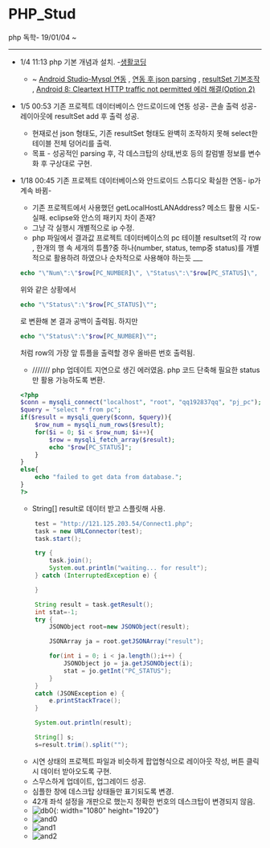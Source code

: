 # PHP_Stud
php 독학- 19/01/04 ~

* * * 
  - 1/4 11:13 php 기본 개념과 설치. -[생활코딩](https://opentutorials.org/course/62/233)
    - ~ [Android Studio-Mysql 연동](https://m.blog.naver.com/alice_k106/220504885730) , [연동 후 json parsing](https://m.blog.naver.com/PostView.nhn?blogId=alice_k106&logNo=220504919176) ,     [resultSet 기본조작](http://php.net/manual/kr/function.mysql-result.php) , [Android 8: Cleartext HTTP traffic not permitted 에러 해결(Option 2)](https://stackoverflow.com/questions/45940861/android-8-cleartext-http-traffic-not-permitted)
  - 1/5 00:53 기존 프로젝트 데이터베이스 안드로이드에 연동 성공- 콘솔 출력 성공- 레이아웃에 resultSet add 후 출력 성공.
    - 현재로선 json 형태도, 기존 resultSet 형태도 완벽히 조작하지 못해 select한 테이블 전체 덩어리를 출력.
    - 목표 - 성공적인 parsing 후, 각 데스크탑의 상태,번호 등의 칼럼별 정보를 변수화 후 구상대로  구현.
  - 1/18 00:45 기존 프로젝트 데이터베이스와 안드로이드 스튜디오 확실한 연동- ip가 계속 바뀜-
    - 기존 프로젝트에서 사용했던 getLocalHostLANAddress? 메소드 활용 시도- 실패. eclipse와 안스의 패키지 차이 존재?
    - 그냥 각 실행시 개별적으로 ip 수정.
    - php 파일에서 결과값 프로젝트 데이터베이스의 pc 테이블 resultset의 각 row , 한개의 행 속 세개의 튜플?중 하나(number, status, temp중 status)를 개별적으로 활용하려 하였으나 순차적으로 사용해야 하는듯 ___
    
    ```php 
    echo "\"Num\":\"$row[PC_NUMBER]\", \"Status\":\"$row[PC_STATUS]\", \"Temp\":\"$row[PC_TEMP]\"";
    ```
    위와 같은 상황에서 
    ```php
    echo "\"Status\":\"$row[PC_STATUS]\"";
    ```
    로 변환해 본 결과 공백이 출력됨. 하지만
    ```php
    echo "\"Status\":\"$row[PC_NUMBER]\"";
    ```
    처럼 row의 가장 앞 튜플을 출력할 경우 올바른 번호 출력됨. 
    - /////// php 업데이트 지연으로 생긴 에러였음. php 코드 단축해 필요한 status만 활용 가능하도록 변환.
    ```php
    <?php 
    $conn = mysqli_connect("localhost", "root", "qq192837qq", "pj_pc");
    $query = "select * from pc";
    if($result = mysqli_query($conn, $query)){
        $row_num = mysqli_num_rows($result);
        for($i = 0; $i < $row_num; $i++){
            $row = mysqli_fetch_array($result);
            echo "$row[PC_STATUS]";
        }
    }
    else{
        echo "failed to get data from database.";
    }
    ?>
    ```
    - String[] result로 데이터 받고 스플릿해 사용.
    ```java
        test = "http://121.125.203.54/Connect1.php";
        task = new URLConnector(test);
        task.start();

        try {
            task.join();
            System.out.println("waiting... for result");
        } catch (InterruptedException e) {

        }

        String result = task.getResult();
        int stat=-1;
        try {
            JSONObject root=new JSONObject(result);

            JSONArray ja = root.getJSONArray("result");

            for(int i = 0; i < ja.length();i++) {
                JSONObject jo = ja.getJSONObject(i);
                stat = jo.getInt("PC_STATUS");
            }
        }
        catch (JSONException e) {
            e.printStackTrace();
        }

        System.out.println(result);

        String[] s;
        s=result.trim().split("");
    ```
    - 시연 상태의 프로젝트 파일과 비슷하게 팝업형식으로 레이아웃 작성, 버튼 클릭시 데이터 받아오도록 구현.
    - 스무스하게 업데이트, 업그레이드 성공. 
    - 심플한 창에 데스크탑 상태들만 표기되도록 변경.
    - 42개 좌석 설정을 개판으로 했는지 정확한 번호의 데스크탑이 변경되지 않음.
    - ![db0](./db0.png){: width="1080" height="1920"}
    - ![and0](./and0.png)
    - ![and1](./and1.png)
    - ![and2](./and2.png)
 
